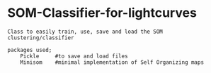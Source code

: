 # SOM-Classifier-for-lightcurves


    Class to easily train, use, save and load the SOM clustering/classifier
    
    packages used;
        Pickle     #to save and load files
        Minisom    #minimal implementation of Self Organizing maps
